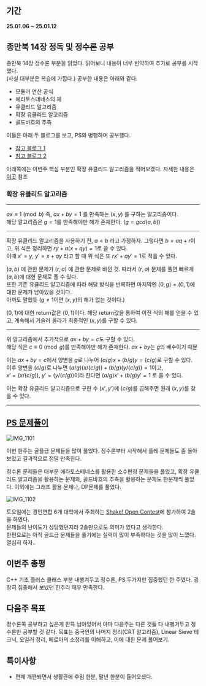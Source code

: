 ## 기간
**25.01.06 ~ 25.01.12**

## 종만북 14장 정독 및 정수론 공부
종만북 14장 정수론 부분을 읽었다. 읽어보니 내용이 너무 빈약하여 추가로 공부를 시작했다.<br>
(사실 대부분은 복습에 가깝다.) 공부한 내용은 아래와 같다.

- 모듈러 연산 공식
- 에라토스테네스의 체
- 유클리드 알고리즘
- 확장 유클리드 알고리즘
- 골드바흐의 추측

이들은 아래 두 블로그를 보고, PS와 병행하며 공부했다.
- [참고 블로그 1](https://rkm0959.tistory.com/category/PS/PS%20%EC%A0%95%EC%88%98%EB%A1%A0%20%EA%B0%80%EC%9D%B4%EB%93%9C) 
- [참고 블로그 2](https://casterian.net/)

아래쪽에는 이번주 핵심 부분인 확장 유클리드 알고리즘을 적어보겠다.
자세한 내용은 [이곳](https://rkm0959.tistory.com/179) 참조

### 확장 유클리드 알고리즘
---
$ax \equiv 1 \pmod{b}$ 즉, $ax + by = 1$ 를 만족하는 $(x, y)$ 를 구하는 알고리즘이다.<br>
해당 알고리즘은 $g = 1$를 만족해야만 해가 존재한다. $(g = gcd(a, b))$

---
확장 유클리드 알고리즘을 사용하기 전, $a < b$ 라고 가정하자. 그렇다면 $b = aq + r$이고, 위 식은 정리하면 $ry + a(x + qy) = 1$로 쓸 수 있다.<br>
이때 $x\prime = y$, $y\prime = x + qy$ 라고 할 때 위 식은 또 $rx\prime + ay\prime = 1$로 적을 수 있다.

$(a, b)$ 에 관한 문제가 $(r, a)$ 에 관한 문제로 바뀐 것. 따라서 $(r, a)$ 문제를 풀면 빠르게 $(a, b)$에 대한 문제로 풀 수 있다. <br>
또한 기존 유클리드 알고리즘에 따라 해당 방식을 반복하면 마지막엔 $(0, g) = (0, 1)$에 대한 문제가 남아있을 것이다. <br>
아까도 말했듯 ($g \neq 1$이면 $(x, y)$의 해가 없는 것이다.)

$(0, 1)$에 대한 return값은 $(0, 1)$이다. 해당 return값을 통하여 이전 식의 해를 얻을 수 있고, 계속해서 거슬러 올라가 최종적인 $(x, y)$를 구할 수 있다.

---
위 알고리즘에서 추가적으로 $ax + by = c$도 구할 수 있다. <br>
해당 식은 $c \equiv 0 \pmod{g}$를 만족해야만 해가 존재한다. $ax + by$는 $g$의 배수이기 때문

이는 $ax + by = c$에서 양변을 $g$로 나누어 $(a/g)x + (b/g)y = (c/g)$로 구할 수 있다. <br>
이후 양변을 $(c/g)$로 나누면 $(a/g)(x / (c/g)) + (b/g)(y / (c/g)) = 1$이고, <br>
$x\prime = (x / (c/g))$, $y\prime = (y / (c/g))$이라 한다면 $(a/g)x\prime + (b/g)y\prime = 1$ 로 쓸 수 있다.

이는 확장 유클리드 알고리즘으로 구한 수 $(x\prime, y\prime)$에 $(c/g)$를 곱해주면 원래 $(x, y)$를 찾을 수 있다.

---

## [PS 문제풀이](https://berry-fisher-f89.notion.site/15d326d21c2c80b1aef9ccf5b525a68b?v=c8034750b12644c7a600e4bdacb823a0&pvs=4)
![IMG_1101](https://github.com/user-attachments/assets/373a7063-33b4-450f-af3a-d99b62520a53)

이번 한주는 골플급 문제들을 많이 풀었다. 정수론부터 시작해서 플레 문제들도 좀 돌아보았고 결과적으로 정말 만족한다.

정수론 문제들은 대부분 에라토스테네스를 활용한 소수판정 문제들을 풀었고,
확장 유클리드 알고리즘을 활용하는 문제와, 골드바흐의 추측을 활용하는 문제도 한문제씩 풀었다.
이외에는 그래프 활용 문제나, DP문제를 풀었다.

![IMG_1102](https://github.com/user-attachments/assets/38eb9835-e6f3-4701-b90f-519c736a96c4)

토요일에는 경인연합 6개 대학에서 주최하는 [Shake! Open Contest](https://www.acmicpc.net/contest/view/1436)에 참가하여 2솔을 하였다.<br>
문제들의 난이도가 상당했던지라 2솔만으로도 의미가 있다고 생각한다.<br>
한편으로는 아직 골드급 문제들을 풀기에는 실력이 많이 부족하다는 것을 많이 느꼈다. 열심히 하자..

## 이번주 총평
C++ 기초 플러스 클래스 부분 내팽겨두고 정수론, PS 두가지만 집중했던 한 주였다.
굉장히 집중해서 보냈던 한주라 매우 만족한다.

## 다음주 목표
정수론쪽 공부하고 싶은게 잔뜩 남아있어서 아마 다음주는 다른 것들 다 내팽겨두고 정수론만 공부할 것 같다.
목표는 중국인의 나머지 정리(CRT 알고리즘), Linear Sieve 테크닉, 오일러 정리, 페르마의 소정리를 이해하고, 이에 대한 문제 풀어보기.

## 특이사항
- 편제 개편되면서 생활관에 후임 한분, 말년 한분이 들어오셨다. 
